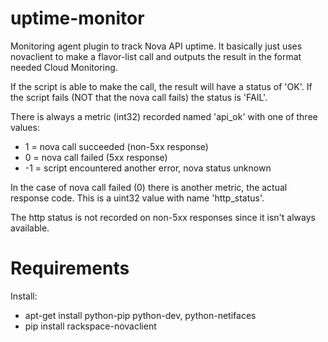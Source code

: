 uptime-monitor
==============

Monitoring agent plugin to track Nova API uptime. It basically just uses
novaclient to make a flavor-list call and outputs the result in the format
needed Cloud Monitoring.

If the script is able to make the call, the result will have a status of 'OK'.
If the script fails (NOT that the nova call fails) the status is 'FAIL'.

There is always a metric (int32) recorded named 'api_ok' with one of
three values:

*  1 = nova call succeeded (non-5xx response)
*  0 = nova call failed (5xx response)
* -1 = script encountered another error, nova status unknown

In the case of nova call failed (0) there is another metric, the actual
response code. This is a uint32 value with name 'http_status'.

The http status is not recorded on non-5xx responses since it isn't always
available.

Requirements
============

Install:
  - apt-get install python-pip python-dev, python-netifaces
  - pip install rackspace-novaclient

